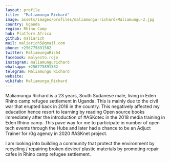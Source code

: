 ```yaml
---
layout: profile
title:  "Maliamungu Richard"
image: assets/images/profiles/maliamungu-richard/Maliamungu-2.jpg
country: Uganda
region: Rhino Camp
hub: Platform Africa
github: maliarich
mail: maliarich5@gmail.com
phone: +256775891582
twitter: MaliamunguRich4
facebook: malyesto.rojo
instagram: maliamungurichard
whatsapp: +256775891582
telegram: Maliamungu Richard
website: 
wikifab: Maliamungu_Richard
---
```


Maliamungu Richard is a 23 years, South Sudanese male, living in Eden Rhino camp refugee settlement in Uganda. This is mainly due to the civil war that erupted back in 2016 in the country. This negatively affected my education hence resort to learning by reading Open source books immediately after the introduction of #ASKotec in the 2018 media training in Eden Rhino camp. This pave way for me to participate in number of open tech events through the Hubs and later had a chance to be an Adjuct Trainer for r0g agency in 2020 #ASKnet project.

I am looking into building a community that protect the environment by recycling / repairing broken device/ plastic materials by promoting repair cafes in Rhino camp refugee settlement.
